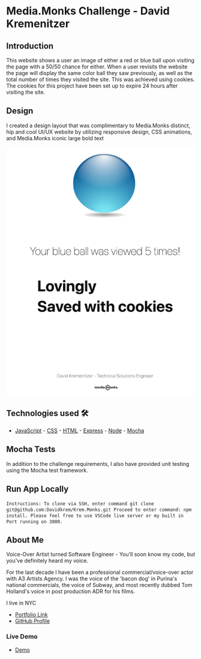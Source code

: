 # Media.Monks Challenge - David Kremenitzer


## Introduction
This website shows a user an image of either a red or blue ball upon visiting the page with a 50/50 chance for either. When a user revisits the website the page will display the same color ball they saw previously, as well as the total number of times they visited the site. This was achieved using cookies. The cookies for this project have been set up to expire 24 hours after visiting the site.

## Design
 I created a design layout that was complimentary to Media.Monks distinct, hip and cool UI/UX website by utilizing responsive design, CSS animations, and Media.Monks iconic large bold text
 
 ![Screenshot](public/images/finishedApp-media.monks.png)
 
## Technologies used 🛠️
- [JavaScript](https://developer.mozilla.org/en-US/docs/Web/JavaScript) - [CSS](https://developer.mozilla.org/en-US/docs/Web/CSS) - [HTML](https://developer.mozilla.org/en-US/docs/Web/HTML) - [Express](https://expressjs.com/) - [Node](https://nodejs.org/en/) - [Mocha](https://mochajs.org/)

## Mocha Tests
In addition to the challenge requirements, I also have provided unit testing using the Mocha test framework. 

## Run App Locally
```
Instructions: To clone via SSH, enter command git clone git@github.com:Davidkrem/Krem.Monks.git Proceed to enter command: npm install. Please feel free to use VSCode live server or my built in Port running on 3000.
```

## About Me
Voice-Over Artist turned Software Engineer - You’ll soon know my code, but you’ve definitely heard my voice. 

For the last decade I have been a professional commercial/voice-over actor with A3 Artists Agency. I was the voice of the 'bacon dog' in Purina's national commercials, the voice of Subway, and most recently dubbed Tom Holland's voice in post production ADR for his films.

I live in NYC

- [Portfolio Link](https://www.davidkrem.tech)
- [GitHub Profile](https://github.com/Davidkrem)

### Live Demo

- [Demo](https://davidkrem.github.io/Krem.Monks/)
